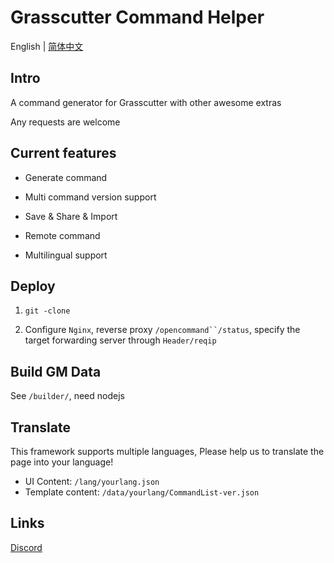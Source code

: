 # Grasscutter Command Helper

English | [简体中文](https://github.com/Dituon/grasscutter-command-helper/blob/main/README-CHS.md)

## Intro

A command generator for Grasscutter with other awesome extras

Any requests are welcome

## Current features

- Generate command

- Multi command version support

- Save & Share & Import

- Remote command

- Multilingual support

## Deploy

1. `git -clone`

2. Configure `Nginx`, reverse proxy `/opencommand``/status`, specify the target forwarding server through `Header/reqip`

## Build GM Data

See `/builder/`, need nodejs

## Translate

This framework supports multiple languages, Please help us to translate the page into your language!

- UI Content: `/lang/yourlang.json`
- Template content: `/data/yourlang/CommandList-ver.json`

## Links

[Discord](https://discord.gg/Dxw5BVTN)
